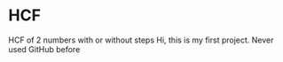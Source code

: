 # HCF
HCF of 2 numbers with or without steps
Hi, this is my first project. Never used GitHub before
